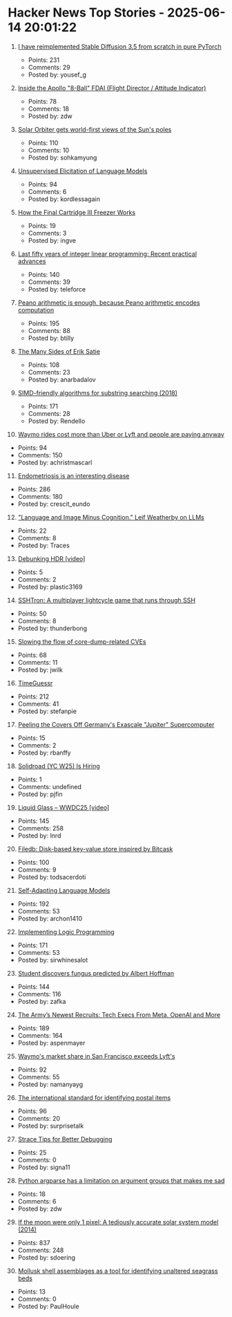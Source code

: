 # Hacker News Top Stories - 2025-06-14 20:01:22

1. [I have reimplemented Stable Diffusion 3.5 from scratch in pure PyTorch](https://github.com/yousef-rafat/miniDiffusion)
   - Points: 231
   - Comments: 29
   - Posted by: yousef_g

2. [Inside the Apollo "8-Ball" FDAI (Flight Director / Attitude Indicator)](https://www.righto.com/2025/06/inside-apollo-fdai.html)
   - Points: 78
   - Comments: 18
   - Posted by: zdw

3. [Solar Orbiter gets world-first views of the Sun's poles](https://www.esa.int/Science_Exploration/Space_Science/Solar_Orbiter/Solar_Orbiter_gets_world-first_views_of_the_Sun_s_poles)
   - Points: 110
   - Comments: 10
   - Posted by: sohkamyung

4. [Unsupervised Elicitation of Language Models](https://arxiv.org/abs/2506.10139)
   - Points: 94
   - Comments: 6
   - Posted by: kordlessagain

5. [How the Final Cartridge III Freezer Works](https://www.pagetable.com/?p=1810)
   - Points: 19
   - Comments: 3
   - Posted by: ingve

6. [Last fifty years of integer linear programming: Recent practical advances](https://inria.hal.science/hal-04776866v1)
   - Points: 140
   - Comments: 39
   - Posted by: teleforce

7. [Peano arithmetic is enough, because Peano arithmetic  encodes computation](https://math.stackexchange.com/a/5075056/6708)
   - Points: 195
   - Comments: 88
   - Posted by: btilly

8. [The Many Sides of Erik Satie](https://thereader.mitpress.mit.edu/the-many-sides-of-erik-satie/)
   - Points: 108
   - Comments: 23
   - Posted by: anarbadalov

9. [SIMD-friendly algorithms for substring searching (2018)](http://0x80.pl/notesen/2016-11-28-simd-strfind.html)
   - Points: 171
   - Comments: 28
   - Posted by: Rendello

10. [Waymo rides cost more than Uber or Lyft and people are paying anyway](https://techcrunch.com/2025/06/12/waymo-rides-cost-more-than-uber-or-lyft-and-people-are-paying-anyway/)
   - Points: 94
   - Comments: 150
   - Posted by: achristmascarl

11. [Endometriosis is an interesting disease](https://www.owlposting.com/p/endometriosis-is-an-incredibly-interesting)
   - Points: 286
   - Comments: 180
   - Posted by: crescit_eundo

12. ["Language and Image Minus Cognition." Leif Weatherby on LLMs](https://www.jhiblog.org/2025/06/11/language-and-image-minus-cognition-an-interview-with-leif-weatherby/)
   - Points: 22
   - Comments: 8
   - Posted by: Traces

13. [Debunking HDR [video]](https://yedlin.net/DebunkingHDR/index.html)
   - Points: 5
   - Comments: 2
   - Posted by: plastic3169

14. [SSHTron: A multiplayer lightcycle game that runs through SSH](https://github.com/zachlatta/sshtron)
   - Points: 50
   - Comments: 8
   - Posted by: thunderbong

15. [Slowing the flow of core-dump-related CVEs](https://lwn.net/SubscriberLink/1024160/f18b880c8cd1eef1/)
   - Points: 68
   - Comments: 11
   - Posted by: jwilk

16. [TimeGuessr](https://timeguessr.com/)
   - Points: 212
   - Comments: 41
   - Posted by: stefanpie

17. [Peeling the Covers Off Germany's Exascale "Jupiter" Supercomputer](https://www.nextplatform.com/2025/06/11/peeling-the-covers-off-germanys-exascale-jupiter-supercomputer/)
   - Points: 15
   - Comments: 2
   - Posted by: rbanffy

18. [Solidroad (YC W25) Is Hiring](https://solidroad.com/careers)
   - Points: 1
   - Comments: undefined
   - Posted by: pjfin

19. [Liquid Glass – WWDC25 [video]](https://developer.apple.com/videos/play/wwdc2025/219)
   - Points: 145
   - Comments: 258
   - Posted by: lnrd

20. [Filedb: Disk-based key-value store inspired by Bitcask](https://github.com/rajivharlalka/filedb)
   - Points: 100
   - Comments: 9
   - Posted by: todsacerdoti

21. [Self-Adapting Language Models](https://arxiv.org/abs/2506.10943)
   - Points: 192
   - Comments: 53
   - Posted by: archon1410

22. [Implementing Logic Programming](https://btmc.substack.com/p/implementing-logic-programming)
   - Points: 171
   - Comments: 53
   - Posted by: sirwhinesalot

23. [Student discovers fungus predicted by Albert Hoffman](https://wvutoday.wvu.edu/stories/2025/06/02/wvu-student-makes-long-awaited-discovery-of-mystery-fungus-sought-by-lsd-s-inventor)
   - Points: 144
   - Comments: 116
   - Posted by: zafka

24. [The Army’s Newest Recruits: Tech Execs From Meta, OpenAI and More](https://www.wsj.com/tech/army-reserve-tech-executives-meta-palantir-796f5360)
   - Points: 189
   - Comments: 164
   - Posted by: aspenmayer

25. [Waymo's market share in San Francisco exceeds Lyft's](https://underscoresf.com/in-san-francisco-waymo-has-now-bested-lyft-uber-is-next/)
   - Points: 92
   - Comments: 55
   - Posted by: namanyayg

26. [The international standard for identifying postal items](https://www.akpain.net/blog/s10-upu/)
   - Points: 96
   - Comments: 20
   - Posted by: surprisetalk

27. [Strace Tips for Better Debugging](https://rrampage.github.io/2025/06/13/strace-tips-for-better-debugging/)
   - Points: 25
   - Comments: 0
   - Posted by: signa11

28. [Python argparse has a limitation on argument groups that makes me sad](https://utcc.utoronto.ca/~cks/space/blog/python/ArgparseAndNestedGroups)
   - Points: 18
   - Comments: 6
   - Posted by: zdw

29. [If the moon were only 1 pixel: A tediously accurate solar system model (2014)](https://joshworth.com/dev/pixelspace/pixelspace_solarsystem.html)
   - Points: 837
   - Comments: 248
   - Posted by: sdoering

30. [Mollusk shell assemblages as a tool for identifying unaltered seagrass beds](https://www.int-res.com/abstracts/meps/v760/meps14839)
   - Points: 13
   - Comments: 0
   - Posted by: PaulHoule

